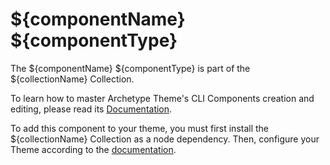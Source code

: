 # ${componentName} ${componentType}

The ${componentName} ${componentType} is part of the ${collectionName} Collection.

To learn how to master Archetype Theme's CLI Components creation and editing, please read
its [Documentation](https://github.com/archetype-themes/archie/blob/main/README.md).

To add this component to your theme, you must first install the ${collectionName} Collection as a node dependency. Then,
configure your Theme according to the [documentation](https://github.com/archetype-themes/archie/blob/main/README.md).
